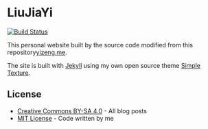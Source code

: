 # LiuJiaYi

[![Build Status](https://travis-ci.org/yizeng/yizeng.me.svg?branch=master)](https://travis-ci.org/yizeng/yizeng.me)

This personal website built by the source code modified from this repository[yizeng.me](http://yizeng.me).

The site is built with [Jekyll](http://jekyllrb.com/) using my own open source theme [Simple Texture](https://github.com/yizeng/jekyll-theme-simple-texture).

## License
- [Creative Commons BY-SA 4.0](http://creativecommons.org/licenses/by-sa/4.0/) - All blog posts
- [MIT License](https://raw.github.com/yizeng/yizeng.me/master/LICENSE) - Code written by me
